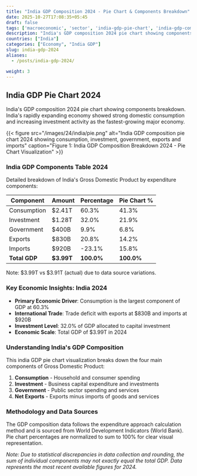 ```yaml
---
title: "India GDP Composition 2024 - Pie Chart & Components Breakdown"
date: 2025-10-27T17:08:35+05:45
draft: false
tags: ['macroeconomic', 'sector', 'india-gdp-pie-chart', 'india-gdp-components', 'indian-economy', 'gdp-pie-chart', 'economic-pie', 'gdp-breakdown', 'macroeconomic', 'sector-analysis', 'emerging-economy', 'domestic-consumption']
description: "India's GDP composition 2024 pie chart showing components breakdown. India's rapidly expanding economy showed strong domestic consumption and increasing investment activity as the fastest-growing major economy."
countries: ["India"]
categories: ["Economy", "India GDP"]
slug: india-gdp-2024
aliases:
  - /posts/india-gdp-2024/

weight: 3
---
```


## India GDP Pie Chart 2024

India's GDP composition 2024 pie chart showing components breakdown. India's rapidly expanding economy showed strong domestic consumption and increasing investment activity as the fastest-growing major economy.

{{< figure src="/images/24/india/pie.png" 
alt="India GDP composition pie chart 2024 showing consumption, investment, government, exports and imports"
caption="Figure 1: India GDP Composition Breakdown 2024 - Pie Chart Visualization" >}}

### India GDP Components Table 2024

Detailed breakdown of India's Gross Domestic Product by expenditure components:

| Component | Amount | Percentage | Pie Chart % |
|-----------|--------|------------|-------------|
| Consumption | $2.41T | 60.3% | 41.3% |
| Investment | $1.28T | 32.0% | 21.9% |
| Government | $400B | 9.9% | 6.8% |
| Exports | $830B | 20.8% | 14.2% |
| Imports | $920B | -23.1% | 15.8% |
| **Total GDP** | **$3.99T** | **100.0%** | **100.0%** |

Note: $3.99T vs $3.91T (actual) due to data source variations.
### Key Economic Insights: India 2024

- **Primary Economic Driver**: Consumption is the largest component of GDP at 60.3%
- **International Trade**: Trade deficit with exports at $830B and imports at $920B
- **Investment Level**: 32.0% of GDP allocated to capital investment
- **Economic Scale**: Total GDP of $3.99T in 2024

### Understanding India's GDP Composition

This india GDP pie chart visualization breaks down the four main components of Gross Domestic Product:

1. **Consumption** - Household and consumer spending
2. **Investment** - Business capital expenditure and investments  
3. **Government** - Public sector spending and services
4. **Net Exports** - Exports minus imports of goods and services

### Methodology and Data Sources

The GDP composition data follows the expenditure approach calculation method and is sourced from World Development Indicators (World Bank). Pie chart percentages are normalized to sum to 100% for clear visual representation.

*Note: Due to statistical discrepancies in data collection and rounding, the sum of individual components may not exactly equal the total GDP. Data represents the most recent available figures for 2024.*

